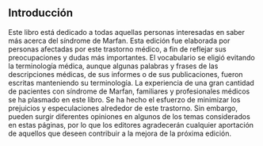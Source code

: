 ## Introducción

Este libro está dedicado a todas aquellas personas interesadas en saber más acerca del síndrome de Marfan. Esta edición fue elaborada por personas afecta­das por este trastorno médico, a fin de re­flejar sus preocupaciones y dudas más im­portantes. El vocabulario se eligió evitando la terminología médica, aunque algunas pa­labras y frases de las descripciones médi­cas, de sus informes o de sus publicacio­nes, fueron escritas manteniendo su termi­nología. La experiencia de una gran canti­dad de pacientes con síndrome de Marfan, familiares y profesionales médicos se ha plasmado en este libro. Se ha hecho el es­fuerzo de minimizar los prejuicios y especu­laciones alrededor de este trastorno. Sin embargo, pueden surgir diferentes opinio­nes en algunos de los temas considerados en estas páginas, por lo que los editores agradecerán cualquier aportación de aque­llos que deseen contribuir a la mejora de la próxima edición.

